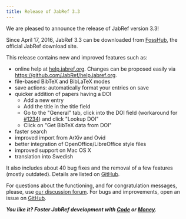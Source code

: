 ```yaml
---
title: Release of JabRef 3.3
---
```


We are pleased to announce the release of JabRef version 3.3!

Since April 17, 2016, JabRef 3.3 can be downloaded from [FossHub](http://www.fosshub.com/JabRef.html), the official JabRef download site.

This release contains new and improved features such as:

* online help at [help.jabref.org](https://help.jabref.org). Changes can be proposed easily via <https://github.com/JabRef/help.jabref.org>.
* file-based BibTeX and BibLaTeX modes
* save actions: automatically format your entries on save
* quicker addition of papers having a DOI
  * Add a new entry
  * Add the title in the title field
  * Go to the "General" tab, click into the DOI field (workaround for [#1234](https://github.com/JabRef/jabref/issues/1234)) and click "Lookup DOI"
  * Click on "Get BibTeX data from DOI"
* faster search
* improved import from ArXiv and Ovid
* better integration of OpenOffice/LibreOffice style files
* improved support on Mac OS X
* translation into Swedish

It also includes about 40 bug fixes and the removal of a few features (mostly outdated).
Details are listed on [GitHub](https://github.com/JabRef/jabref/blob/v3.3/CHANGELOG.md).

For questions about the functioning, and for congratulation messages, please, use [our discussion forum](http://discourse.jabref.org/).
For bugs and improvements, open an issue on [GitHub](https://github.com/JabRef/jabref/issues).

_**You like it? Foster JabRef development with [Code](https://github.com/JabRef/jabref/blob/master/CONTRIBUTING.md) or [Money](https://github.com/JabRef/jabref/wiki/Donations).**_
